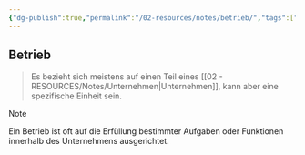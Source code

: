 ```yaml
---
{"dg-publish":true,"permalink":"/02-resources/notes/betrieb/","tags":["GFN/LF01","wirtschaft/bwl"],"noteIcon":"","updated":"2025-09-27T01:32:44.141+02:00"}
---
```


## Betrieb 
> Es bezieht sich meistens auf einen Teil eines [[02 - RESOURCES/Notes/Unternehmen\|Unternehmen]], kann aber eine spezifische Einheit sein.


> [!note] 
> Ein Betrieb ist oft auf die Erfüllung bestimmter Aufgaben oder Funktionen innerhalb des Unternehmens ausgerichtet.
